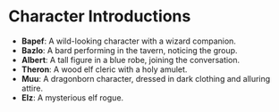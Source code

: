 # Character Introductions

- **Bapef**: A wild-looking character with a wizard companion. 
- **Bazlo**: A bard performing in the tavern, noticing the group.
- **Albert**: A tall figure in a blue robe, joining the conversation.
- **Theron**: A wood elf cleric with a holy amulet.
- **Muu**: A dragonborn character, dressed in dark clothing and alluring attire.
- **Elz**: A mysterious elf rogue.

